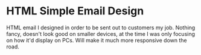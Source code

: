 # HTML Simple Email Design
HTML email I designed in order to be sent out to customers my job. Nothing fancy, doesn't look good on smaller devices, at the time I was only focusing on how it'd display on PCs. Will make it much more responsive down the road.
